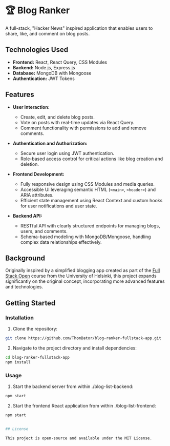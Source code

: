 # 🏆 Blog Ranker

A full-stack, "Hacker News" inspired application that enables users to share, like, and comment on blog posts.

## Technologies Used
- **Frontend:** React, React Query, CSS Modules
- **Backend:** Node.js, Express.js
- **Database:** MongoDB with Mongoose
- **Authentication:** JWT Tokens

## Features

- **User Interaction:**
  - Create, edit, and delete blog posts.
  - Vote on posts with real-time updates via React Query.
  - Comment functionality with permissions to add and remove comments.

- **Authentication and Authorization:**
  - Secure user login using JWT authentication.
  - Role-based access control for critical actions like blog creation and deletion.

- **Frontend Development:**
  - Fully responsive design using CSS Modules and media queries.
  - Accessible UI leveraging semantic HTML (`<main>`, `<header>`) and ARIA attributes.
  - Efficient state management using React Context and custom hooks for user notifications and user state.

- **Backend API:**
  - RESTful API with clearly structured endpoints for managing blogs, users, and comments.
  - Schema-based modeling with MongoDB/Mongoose, handling complex data relationships effectively.

## Background

Originally inspired by a simplified blogging app created as part of the [Full Stack Open](https://fullstackopen.com/en/) course from the University of Helsinki, this project expands significantly on the original concept, incorporating more advanced features and technologies.

## Getting Started

### Installation

1. Clone the repository:
```bash
git clone https://github.com/ThomBator/blog-ranker-fullstack-app.git
```

2. Navigate to the project directory and install dependencies:
```bash
cd blog-ranker-fullstack-app
npm install
```

### Usage

1. Start the backend server from within ./blog-list-backend:
```bash
npm start
```

2. Start the frontend React application from within ./blog-list-frontend:
```bash
npm start


## License

This project is open-source and available under the MIT License.
